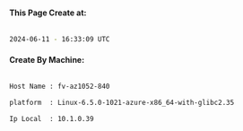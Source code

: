 
   
#### This Page Create at:

```bash

2024-06-11 - 16:33:09 UTC

```

#### Create By Machine:

```bash

Host Name : fv-az1052-840

platform  : Linux-6.5.0-1021-azure-x86_64-with-glibc2.35

Ip Local  : 10.1.0.39

```


